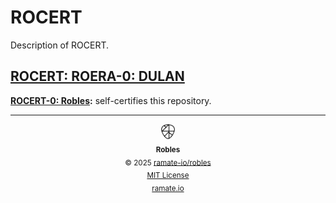 # ROCERT
Description of ROCERT.

<!--START OAC INDEX: DO NOT REMOVE THIS LINE -->
## [ROCERT: ROERA-0: DULAN](roera-000-000-000-dulan/README.md)
**[ROCERT-0: Robles](/rocert/roera-000-000-000-dulan/rocert-000-000-000-robles/README.md):** self-certifies this repository.

<!--ROBLES FOOTER: DO NOT REMOVE THIS LINE-->
---

<div align="center">
  <picture>
    <source srcset="/assets/robles-inverted-transparent.png" media="(prefers-color-scheme: dark)">
    <img height="24" src="/assets/robles-transparent.png" alt="Robles"/>
  </picture>
  <br/>
  <sub>
    <b>Robles</b>
    <br/>
    &copy; 2025 <a href="https://github.com/ramate-io/robles">ramate-io/robles</a>
    <br/>
    <a href="https://github.com/ramate-io/robles/blob/main/LICENSE">MIT License</a>
    <br/>
    <a href="https://www.ramate.io">ramate.io</a>
  </sub>
</div>

<!--END OAC INDEX: DO NOT REMOVE THIS LINE -->
